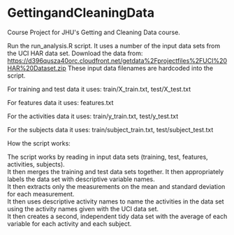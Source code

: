 # GettingandCleaningData
Course Project for JHU's Getting and Cleaning Data course.

Run the run_analysis.R script.  It uses a number of the input data sets from the UCI HAR data set. Download the data from:
https://d396qusza40orc.cloudfront.net/getdata%2Fprojectfiles%2FUCI%20HAR%20Dataset.zip
These input data filenames are hardcoded into the script.

For training and test data it uses:  train/X_train.txt, test/X_test.txt

For features data it uses:  features.txt

For the activities data it uses:  train/y_train.txt, test/y_test.txt

For the subjects data it uses:  train/subject_train.txt, test/subject_test.txt

How the script works:

The script works by reading in input data sets (training, test, features, activities, subjects).  
It then merges the training and test data sets together. 
It then appropriately labels the data set with descriptive variable names.  
It then extracts only the measurements on the mean and standard deviation for each measurement.  
It then uses descriptive activity names to name the activities in the data set using the activity names given with the UCI data set.  
It then creates a second, independent tidy data set with the average of each variable for each activity and each subject.
